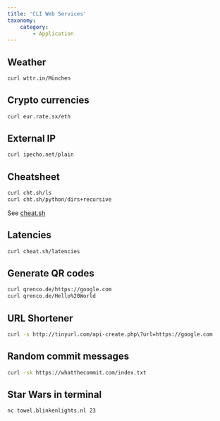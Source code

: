 ```yaml
---
title: 'CLI Web Services'
taxonomy:
    category:
        - Application
---
```


## Weather

```sh
curl wttr.in/München
```
  
## Crypto currencies

```sh
curl eur.rate.sx/eth
```

## External IP

```sh
curl ipecho.net/plain
```

## Cheatsheet

```sh
curl cht.sh/ls
curl cht.sh/python/dirs+recursive
```
See [cheat.sh](https://knowledge.rootknecht.net/cli-applications#cheat-sh)
    
## Latencies

```sh
curl cheat.sh/latencies
```
  
## Generate QR codes

```sh
curl qrenco.de/https://google.com
curl qrenco.de/Hello%20World
```
  
## URL Shortener

```sh
curl -s http://tinyurl.com/api-create.php\?url=https://google.com
```
    
## Random commit messages

```sh
curl -sk https://whatthecommit.com/index.txt
```
  
## Star Wars in terminal

```sh
nc towel.blinkenlights.nl 23
```
